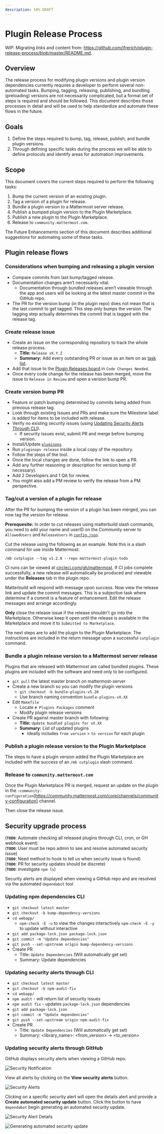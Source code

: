 ```yaml
---
description: 50% DRAFT
---
```


# Plugin Release Process

WIP: Migrating links and content from: https://github.com/jfrerich/plugin-release-process/blob/master/README.md.

## Overview

The release process for modifying plugin versions and plugin version dependencies currently requires a developer to perform several non-automated tasks. Bumping, tagging, releasing, publishing, and bundling (preloading) versions are not necessarily complicated, but a formal set of steps is required and should be followed. This document describes those processes in detail and will be used to help standardize and automate these flows in the future.

## Goals

1. Define the steps required to bump, tag, release, publish, and bundle plugin versions.
2. Through defining specific tasks during the process we will be able to define protocols and identify areas for automation improvements.

## Scope

This document covers the current steps required to perform the following tasks:

1. Bump the current version of an existing plugin.
2. Tag a version of a plugin for release.
3. Bundle a plugin version to a Mattermost server release.
4. Publish a bumped plugin version to the Plugin Marketplace.
5. Publish a new plugin to the Plugin Marketplace.
6. Release to `community.mattermost.com`.

The Future Enhancements section of this document describes additional suggestions for automating some of these tasks.

## Plugin release flows

### Considerations when bumping and releasing a plugin version

* Compare commits from last bump/tagged release.
* Documentation changes aren’t necessarily vital.
  * Documentation through bundled releases aren’t viewable through the app and users will be looking at the latest master commit in the GitHub repo.
* The PR for the version bump (in the plugin repo) does not mean that is the last commit to get tagged. This step only bumps the version. The tagging step actually determines the commit that is tagged with the release tag.

### Create release issue

* Create an issue on the corresponding repository to track the whole release process.
  * **Title:** `Release vX.Y.Z`
  * **Summary:** Add every outstanding PR or issue as an item on as [task list](https://docs.github.com/en/free-pro-team@latest/github/managing-your-work-on-github/about-task-lists).
* Add that issue to the [Plugin Releases board](https://github.com/orgs/mattermost/projects/2) in `Code Changes Needed`.
* Once every code change for the release has been merged, move the issue to `Release in Review` and open a version bump PR.

### Create version bump PR

* Feature or patch bumping determined by commits being added from previous release tag.
* Look through existing Issues and PRs and make sure the Milestone label is added for items to be included with release.
* Verify no existing security issues (using [Updating Security Alerts Through CLI](#updating-security-alerts-through-cli)).
  * If security issues exist, submit PR and merge before bumping version.
* Install/Update [`pluginops`](https://github.com/mattermost/mattermost-utilities/tree/master/pluginops).
* Run `pluginops release` inside a local copy of the repository.
* Follow the steps of the tool.
* Once the local changes are done, follow the link to open a PR.
* Add any further reasoning or description for version bump (if necessary).
* Add 2 Developers and 1 QA for review.
* You might also add a PM review to verify the release from a PM perspective.

### Tag/cut a version of a plugin for release

After the PR for bumping the version of a plugin has been merged, you can now tag the version for release.

**Prerequesite:** In order to cut releases using matterbuild slash commands, you need to add your name and userID on the Community server to `AllowedUsers` and `ReleaseUsers` in [`config.json`](https://github.com/mattermost/platform-private/blob/master/matterbuild/config.json).

Cut the release using the following as an example. Note this is a slash command for use inside Mattermost:

`/mb cutplugin --tag v1.2.0 --repo mattermost-plugin-todo`

CI runs can be viewed at [circleci.com/gh/mattermost](https://circleci.com/gh/mattermost). If CI jobs complete successfully, a new release will automatically be produced and viewable under the **Releases** tab in the plugin repo.

Matterbuild will respond with message upon success. Now view the release link and update the commit messages. This is a subjective task where determine if a commit is a feature of enhancement. Edit the release messages and arrange accordingly.

**Only** close the release issue if the release shouldn't go into the Marketplace. Otherwise keep it open until the release is available in the Marketplace and move it to `Submitted to Marketplace`.

The next steps are to add the plugin to the Plugin Marketplace. The instructions are included in the return message upon a successful `cutplugin` command.

### Bundle a plugin release version to a Mattermost server release

Plugins that are released with Mattermost are called bundled plugins. These plugins are included with the software and need only to be configured.

* `git pull` the latest master branch on mattermost-server
* Create a new branch so you can modify the plugin versions
  * `git checkout -b bundle-plugins-v5.20`
  * Use branch naming convention `bundle-plugins-vX.XX`
* Edit `Makefile`
  * Locate `# Plugins Packages` comment
  * Modify plugin release versions
* Create PR against master branch with following:
  * **Title:** `Update bundled plugins for vX.XX`
  * **Summary:** List of updated plugins
    * Ideally includes `from version` > `to version` for each plugin

### Publish a plugin release version to the Plugin Marketplace

The steps to have a plugin version added the Plugin Marketplace are included with the success of an `/mb cutplugin` slash command.

### Release to `community.mattermost.com`

Once the Plugin Marketplace PR is merged, request an update on the plugin in the `~community-configuration`[https://community.mattermost.com/core/channels/community-configuration] channel.

Then close the release issue.

## Security upgrade process

(**`TODO`**: Automate checking all released plugins through CLI, cron, or GH webhook event)  
(**`TODO`**: User must be repo admin to see and resolve automated security issue)  
(**`TODO`**: Need method to hook to tell us when security issue is found)  
(**`TODO`**: PR for security updates should be discrete)  
(**`TODO`**: investigate `npm ls`)

Security alerts are displayed when viewing a GitHub repo and are resolved via the automated `dependabot` tool

### Updating npm dependencies CLI

* `git checkout latest master`
* `git checkout -b bump-dependency-versions`
* `cd webapp/`
  * `npm-check -E -u` to view the changes interactively
    `npm-check -E -y` to update without interactive
* `git add package-lock.json package-lock.json`
* `git commit -m "Update dependencies"`
* `git push --set-upstream origin bump-dependency-versions`
* Create PR
  * Title: `Update Dependencies` (Will automatically get set)
  * Summary: Update dependencies

### Updating security alerts through CLI

* `git checkout latest master`
* `git checkout -b npm-audit-fix`
* `cd webapp/`
* `npm audit` - will return list of security issues
* `npm audit fix` - updates `package-lock.json` dependencies
* `git add package-lock.json`
* `git commit -m "Update dependencies"`
* `git push --set-upstream origin npm-audit-fix`
* Create PR
  * Title: `Update Dependencies` (Will automatically get set)
  * Summary: <library_name>: <from_version> -> <to_version>

### Updating security alerts through GitHub

GitHub displays security alerts when viewing a GitHub repo.

![Security Notification](../../../.gitbook/assets/security-notification.png)

View all alerts by clicking on the **View security alerts** button.

![Security Alerts](../../../.gitbook/assets/security-view-alerts.png)

Clicking on a specific security alert will open the details alert and provide a **Create automated security update** button. Click the button to have `dependabot` begin generating an automated security update.

![Security Alert Details](../../../.gitbook/assets/security-serialze-javascript.png)

![Generating automated security update](../../../.gitbook/assets/security-generating-automated-security.png)
